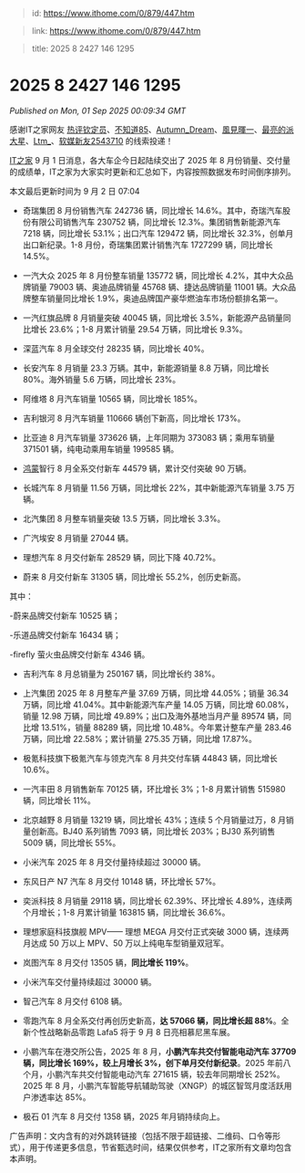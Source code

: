 > id: https://www.ithome.com/0/879/447.htm

> link: https://www.ithome.com/0/879/447.htm

> title: 2025 8 2427 146 1295

# 2025 8 2427 146 1295
_Published on Mon, 01 Sep 2025 00:09:34 GMT_

感谢IT之家网友 [热评钦定员](https://m.ithome.com/html/app/open.html?url=ithome%3A%2F%2Fuserpage%3Fid%3D1951454)、[不知道85](https://m.ithome.com/html/app/open.html?url=ithome%3A%2F%2Fuserpage%3Fid%3D1596550)、[Autumn\_Dream](https://m.ithome.com/html/app/open.html?url=ithome%3A%2F%2Fuserpage%3Fid%3D2158026)、[風見暉一](https://m.ithome.com/html/app/open.html?url=ithome%3A%2F%2Fuserpage%3Fid%3D795776)、[最亮的派大星](https://m.ithome.com/html/app/open.html?url=ithome%3A%2F%2Fuserpage%3Fid%3D2201192)、[Ltm\_](https://m.ithome.com/html/app/open.html?url=ithome%3A%2F%2Fuserpage%3Fid%3D1868994)、[软媒新友2543710](https://m.ithome.com/html/app/open.html?url=ithome%3A%2F%2Fuserpage%3Fid%3D2543710) 的线索投递！

[IT之家](https://www.ithome.com/) 9 月 1 日消息，各大车企今日起陆续交出了 2025 年 8 月份销量、交付量的成绩单，IT之家为大家实时更新和汇总如下，内容按照数据发布时间倒序排列。

本文最后更新时间为 9 月 2 日 07:04

-   奇瑞集团 8 月份销售汽车 242736 辆，同比增长 14.6%。其中，奇瑞汽车股份有限公司销售汽车 230752 辆，同比增长 12.3%。集团销售新能源汽车 7218 辆，同比增长 53.1%；出口汽车 129472 辆，同比增长 32.3%，创单月出口新纪录。1-8 月份，奇瑞集团累计销售汽车 1727299 辆，同比增长 14.5%。
    
-   一汽大众 2025 年 8 月份整车销量 135772 辆，同比增长 4.2%，其中大众品牌销量 79003 辆、奥迪品牌销量 45768 辆、捷达品牌销量 11001 辆。大众品牌整车销量同比增长 1.9%，奥迪品牌国产豪华燃油车市场份额排名第一。
    
-   一汽红旗品牌 8 月销量突破 40045 辆，同比增长 3.5%，新能源产品销量同比增长 23.6%；1-8 月累计销量 29.54 万辆，同比增长 9.3%。
    
-   深蓝汽车 8 月全球交付 28235 辆，同比增长 40%。
    
-   长安汽车 8 月销量 23.3 万辆。其中，新能源销量 8.8 万辆，同比增长 80%。海外销量 5.6 万辆，同比增长 23%。
    
-   阿维塔 8 月汽车销量 10565 辆，同比增长 185%。
    
-   吉利银河 8 月汽车销量 110666 辆创下新高，同比增长 173%。
    
-   比亚迪 8 月汽车销量 373626 辆，上年同期为 373083 辆；乘用车销量 371501 辆，纯电动乘用车销量 199585 辆。
    
-   [鸿蒙](https://hmos.ithome.com/)智行 8 月全系交付新车 44579 辆，累计交付突破 90 万辆。
    
-   长城汽车 8 月销量 11.56 万辆，同比增长 22%，其中新能源汽车销量 3.75 万辆。
    
-   北汽集团 8 月整车销量突破 13.5 万辆，同比增长 3.3%。
    
-   广汽埃安 8 月销量 27044 辆。
    
-   理想汽车 8 月交付新车 28529 辆，同比下降 40.72%。
    
-   蔚来 8 月交付新车 31305 辆，同比增长 55.2%，创历史新高。
    

其中：

\-蔚来品牌交付新车 10525 辆；

\-乐道品牌交付新车 16434 辆；

\-firefly 萤火虫品牌交付新车 4346 辆。

-   吉利汽车 8 月总销量为 250167 辆，同比增长约 38%。
    
-   上汽集团 2025 年 8 月整车产量 37.69 万辆，同比增 44.05%；销量 36.34 万辆，同比增 41.04%。其中新能源汽车产量 14.05 万辆，同比增 60.08%，销量 12.98 万辆，同比增 49.89%；出口及海外基地当月产量 89574 辆，同比增 13.51%，销量 88289 辆，同比增 10.48%。今年累计整车产量 283.46 万辆，同比增 22.58%；累计销量 275.35 万辆，同比增 17.87%。
    
-   极氪科技旗下极氪汽车与领克汽车 8 月共交付车辆 44843 辆，同比增长 10.6%。
    
-   一汽丰田 8 月销售新车 70125 辆，环比增长 3%；1-8 月累计销售 515980 辆，同比增长 11%。
    
-   北京越野 8 月销量 13219 辆，同比增长 43%；连续 5 个月销量过万，8 月销量创新高。BJ40 系列销售 7093 辆，同比增长 203%；BJ30 系列销售 5009 辆，同比增长 55%。
    
-   小米汽车 2025 年 8 月交付量持续超过 30000 辆。
    
-   东风日产 N7 汽车 8 月交付 10148 辆，环比增长 57%。
    
-   奕派科技 8 月销量 29118 辆，同比增长 62.39%、环比增长 4.89%，连续两个月增长；1-8 月累计销量 163815 辆，同比增长 36.6%。
    
-   理想家庭科技旗舰 MPV—— 理想 MEGA 月交付正式突破 3000 辆，连续两月达成 50 万以上 MPV、50 万以上纯电车型销量双冠军。
    
-   岚图汽车 8 月交付 13505 辆，**同比增长 119%**。
    
-   小米汽车交付量持续超过 30000 辆。
    
-   智己汽车 8 月交付 6108 辆。
    
-   零跑汽车 8 月全系交付再创历史新高，**达 57066 辆，同比增长超 88%**。全新个性战略新品零跑 Lafa5 将于 9 月 8 日亮相慕尼黑车展。
    
-   小鹏汽车在港交所公告，2025 年 8 月，**小鹏汽车共交付智能电动汽车 37709 辆，同比增长 169%，较上月增长 3%，创下单月交付新纪录**。2025 年前八个月，小鹏汽车共交付智能电动汽车 271615 辆，较去年同期增长 252%。2025 年 8 月，小鹏汽车智能导航辅助驾驶（XNGP）的城区智驾月度活跃用户渗透率达 85%。
    
-   极石 01 汽车 8 月交付 1358 辆，2025 年月销持续向上。
    

广告声明：文内含有的对外跳转链接（包括不限于超链接、二维码、口令等形式），用于传递更多信息，节省甄选时间，结果仅供参考，IT之家所有文章均包含本声明。
